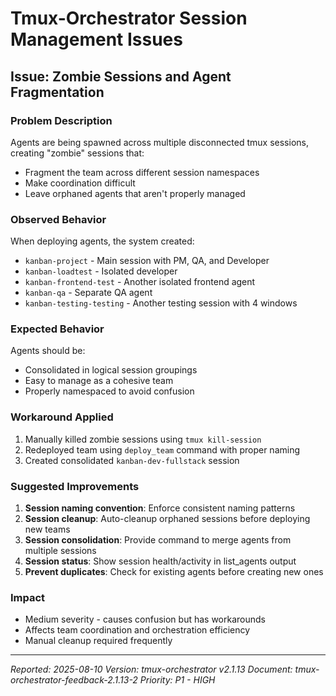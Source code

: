 # Tmux-Orchestrator Session Management Issues

## Issue: Zombie Sessions and Agent Fragmentation

### Problem Description

Agents are being spawned across multiple disconnected tmux sessions, creating "zombie" sessions that:

- Fragment the team across different session namespaces
- Make coordination difficult
- Leave orphaned agents that aren't properly managed

### Observed Behavior

When deploying agents, the system created:

- `kanban-project` - Main session with PM, QA, and Developer
- `kanban-loadtest` - Isolated developer
- `kanban-frontend-test` - Another isolated frontend agent
- `kanban-qa` - Separate QA agent
- `kanban-testing-testing` - Another testing session with 4 windows

### Expected Behavior

Agents should be:

- Consolidated in logical session groupings
- Easy to manage as a cohesive team
- Properly namespaced to avoid confusion

### Workaround Applied

1. Manually killed zombie sessions using `tmux kill-session`
2. Redeployed team using `deploy_team` command with proper naming
3. Created consolidated `kanban-dev-fullstack` session

### Suggested Improvements

1. **Session naming convention**: Enforce consistent naming patterns
2. **Session cleanup**: Auto-cleanup orphaned sessions before deploying new teams
3. **Session consolidation**: Provide command to merge agents from multiple sessions
4. **Session status**: Show session health/activity in list_agents output
5. **Prevent duplicates**: Check for existing agents before creating new ones

### Impact

- Medium severity - causes confusion but has workarounds
- Affects team coordination and orchestration efficiency
- Manual cleanup required frequently

---
*Reported: 2025-08-10*
*Version: tmux-orchestrator v2.1.13*
*Document: tmux-orchestrator-feedback-2.1.13-2*
*Priority: P1 - HIGH*
